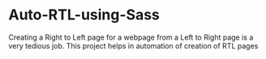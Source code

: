 # Auto-RTL-using-Sass
Creating a Right to Left page for a webpage from a Left to Right page is a very tedious job. This project helps in automation of creation of RTL pages
